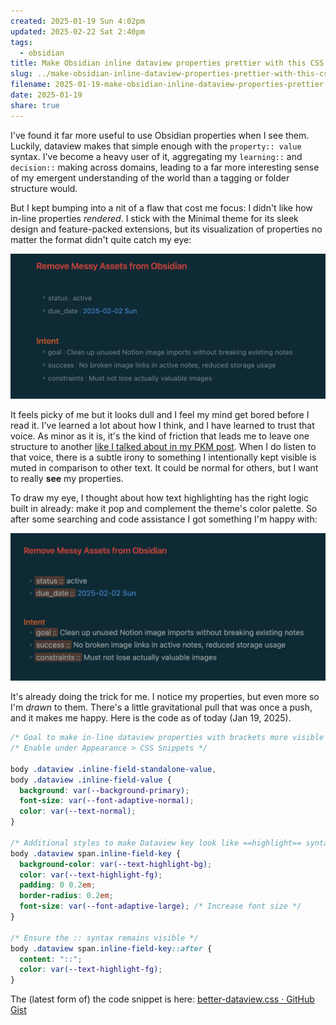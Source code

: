 ```yaml
---
created: 2025-01-19 Sun 4:02pm
updated: 2025-02-22 Sat 2:40pm
tags:
  - obsidian
title: Make Obsidian inline dataview properties prettier with this CSS
slug: ../make-obsidian-inline-dataview-properties-prettier-with-this-css
filename: 2025-01-19-make-obsidian-inline-dataview-properties-prettier-with-this-css
date: 2025-01-19
share: true
---
```

I've found it far more useful to use Obsidian properties when I see them. Luckily, dataview makes that simple enough with the `property:: value` syntax. I've become a heavy user of it, aggregating my `learning::` and `decision::`  making across domains, leading to a far more interesting sense of my emergent understanding of the world than a tagging or folder structure would. 

But I kept bumping into a nit of a flaw that cost me focus: I didn't like how in-line properties *rendered*. I stick with the Minimal theme for its sleek design and feature-packed extensions, but its visualization of properties no matter the format didn't quite catch my eye:

![Screenshot 2025-01-19 at 4.10.26 PM.png](../../static/images/Screenshot%202025-01-19%20at%204.10.26%20PM.png)

It feels picky of me but it looks dull and I feel my mind get bored before I read it. I've learned a lot about how I think, and I have learned to trust that voice. As minor as it is, it's the kind of friction that leads me to leave one structure to another [like I talked about in my PKM post](https://mbbroberg.fun/my-path-to-personal-knowledge-management-pkm/). When I do listen to that voice, there is a subtle irony to something I intentionally kept visible is muted in comparison to other text. It could be normal for others, but I want to really **see** my properties. 

To draw my eye, I thought about how text highlighting has the right logic built in already: make it pop and complement the theme's color palette. So after some searching and code assistance I got something I'm happy with: 

![Screenshot 2025-01-19 at 3.58.56 PM.png](../../static/images/Screenshot%202025-01-19%20at%203.58.56%20PM.png)

It's already doing the trick for me. I notice my properties, but even more so I'm *drawn* to them. There's a little gravitational pull that was once a push, and it makes me happy. Here is the code as of today (Jan 19, 2025). 

```css
/* Goal to make in-line dataview properties with brackets more visible */
/* Enable under Appearance > CSS Snippets */

body .dataview .inline-field-standalone-value, 
body .dataview .inline-field-value {
  background: var(--background-primary);
  font-size: var(--font-adaptive-normal);
  color: var(--text-normal);
}

/* Additional styles to make Dataview key look like ==highlight== syntax */
body .dataview span.inline-field-key {
  background-color: var(--text-highlight-bg);
  color: var(--text-highlight-fg);
  padding: 0 0.2em;
  border-radius: 0.2em;
  font-size: var(--font-adaptive-large); /* Increase font size */
}

/* Ensure the :: syntax remains visible */
body .dataview span.inline-field-key::after {
  content: "::";
  color: var(--text-highlight-fg);
}
```

The (latest form of) the code snippet is here: [better-dataview.css · GitHub Gist](https://gist.github.com/mbbroberg/f56d1966352c366c835b957bd24e1013)